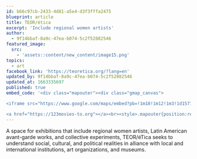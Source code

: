 ```yaml
---
id: b66c97cb-2433-4d81-a5e4-d3f3fffa2475
blueprint: article
title: TEOR/ética
excerpt: 'Include regional women artists'
author:
  - 9f14bbaf-8a9c-47ea-b074-5c2f52882546
featured_image:
  src:
    - 'assets::content/new_content/image15.png'
topics:
  - art
facebook_link: 'https://teoretica.org/?lang=en'
updated_by: 9f14bbaf-8a9c-47ea-b074-5c2f52882546
updated_at: 1663335697
published: true
embed_code: '<div class="mapouter"><div class="gmap_canvas">

<iframe src="https://www.google.com/maps/embed?pb=!1m18!1m12!1m3!1d15719.79715924246!2d-84.08343181610216!3d9.93817748685282!2m3!1f0!2f0!3f0!3m2!1i1024!2i768!4f13.1!3m3!1m2!1s0x8fa0e3621cd769e9%3A0x7ca4e1b365107faa!2sLado%20V%20Teoretica!5e0!3m2!1ses!2sus!4v1663954603527!5m2!1ses!2sus" width="400" height="300" style="border:0;" allowfullscreen="" loading="lazy" referrerpolicy="no-referrer-when-downgrade"></iframe>

<a href="https://123movies-to.org"></a><br><style>.mapouter{position:relative;text-align:right;height:500px;width:1200px;}</style><style>.gmap_canvas {overflow:hidden;background:none!important;height:500px;width:1200px;}</style></div></div>'
---
```

A space for exhibitions that include regional women artists, Latin American avant-garde works, and collective experiments, TEOR/éTica seeks to understand social, cultural, and political realities in alliance with local and international institutions, art organizations, and museums.